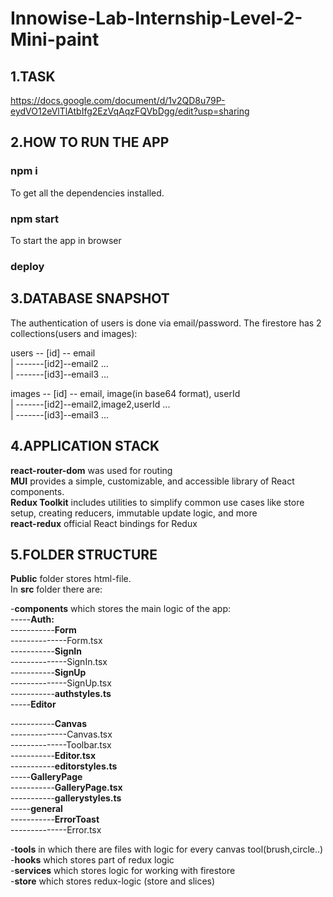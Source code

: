 # Innowise-Lab-Internship-Level-2-Mini-paint

## 1.TASK

https://docs.google.com/document/d/1v2QD8u79P-eydVO12eVlTlAtbIfg2EzVqAqzFQVbDgg/edit?usp=sharing
## 2.HOW TO RUN THE APP

### npm i

To get all the dependencies installed.

### npm start

To start the app in browser

### deploy


## 3.DATABASE SNAPSHOT

The authentication of users is done via email/password.
The firestore has 2 collections(users and images):

users -- [id] -- email <br/>
| -------[id2]--email2 ... <br/>
| -------[id3]--email3 ...

images -- [id] -- email, image(in base64 format), userId <br/>
| -------[id2]--email2,image2,userId ... <br/>
| -------[id3]--email3 ...


## 4.APPLICATION STACK

**react-router-dom** was used for routing <br/>
**MUI** provides a simple, customizable, and accessible library of React components. <br/>
**Redux Toolkit** includes utilities to simplify common use cases like store setup, creating reducers, immutable update logic, and more  <br/>
**react-redux** official React bindings for Redux

## 5.FOLDER STRUCTURE

**Public** folder stores html-file. <br/>
In **src** folder there are: <br/> 

-**components** which stores the main logic of the app: <br/>
-----**Auth:**<br/>
-----------**Form**<br/>
--------------Form.tsx<br/>
-----------**SignIn**<br/>
--------------SignIn.tsx<br/>
-----------**SignUp**<br/>
--------------SignUp.tsx<br/>
-----------**authstyles.ts**<br/>
-----**Editor**<br/>

-----------**Canvas**<br/>
--------------Canvas.tsx<br/>
--------------Toolbar.tsx<br/>
-----------**Editor.tsx**<br/>
-----------**editorstyles.ts**<br/>
-----**GalleryPage**<br/>
-----------**GalleryPage.tsx**<br/>
-----------**gallerystyles.ts**<br/>
-----**general**<br/>
-----------**ErrorToast**<br/>
--------------Error.tsx<br/>

-**tools** in which there are files with logic for every canvas tool(brush,circle..)<br/>
-**hooks** which stores part of redux logic <br/>
-**services** which stores logic for working with firestore <br/>
-**store** which stores redux-logic (store and slices) <br/>
